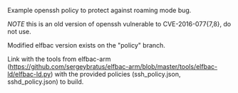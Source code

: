Example openssh policy to protect against roaming mode bug.

*NOTE* this is an old version of openssh vulnerable to CVE-2016-077{7,8}, do not
use.

Modified elfbac version exists on the "policy" branch.

Link with the tools from elfbac-arm
(https://github.com/sergeybratus/elfbac-arm/blob/master/tools/elfbac-ld/elfbac-ld.py)
with the provided policies (ssh_policy.json, sshd_policy.json) to build.
